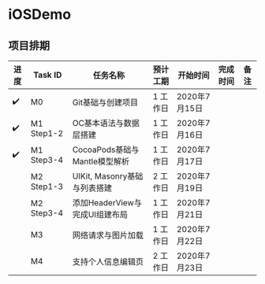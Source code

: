 # iOSDemo 
## 项目排期

| 进度 | Task ID | 任务名称 | 预计工期 | 开始时间 | 完成时间 | 备注 |
|-----| ------------- | ------------- |  ------------- | ------------- | ------------- | ------------- |
|:heavy_check_mark:| M0 | Git基础与创建项目 | 1 工作日 | 2020年7月15日 |  |  |
|:heavy_check_mark:| M1 Step1-2 | OC基本语法与数据层搭建 | 1 工作日 | 2020年7月16日 |  |  |
|:heavy_check_mark:| M1 Step3-4 | CocoaPods基础与Mantle模型解析 | 1 工作日 | 2020年7月17日 |  |  |
|  | M2 Step1-3 | UIKit, Masonry基础与列表搭建  | 2 工作日 | 2020年7月19日 |  |  |
|  | M2 Step3-4 | 添加HeaderView与完成UI组建布局 | 1 工作日 | 2020年7月21日 |  |  |
|  | M3 | 网络请求与图片加载 | 1 工作日 | 2020年7月22日 |  |  |
|  | M4 | 支持个人信息编辑页 | 2 工作日 | 2020年7月23日 |  |  |

